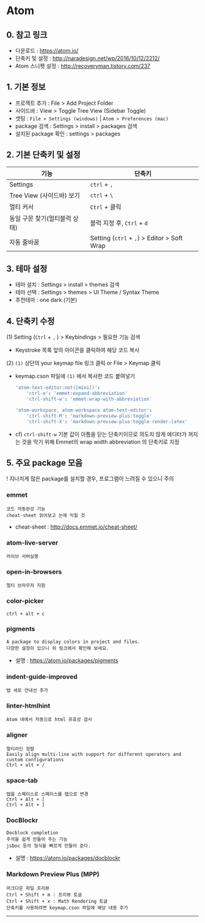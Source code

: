 # Atom




## 0. 참고 링크
* 다운로드 : https://atom.io/
* 단축키 및 설정 : http://naradesign.net/wp/2016/10/12/2212/
* Atom 스니펫 설정 : http://recoveryman.tistory.com/237




## 1. 기본 정보
* 프로젝트 추가 : File > Add Project Folder
* 사이드바 : View > Toggle Tree View (Sidebar Toggle)
* 셋팅 : `File > Settings (windows)` | `Atom > Preferences (mac)`
* package 검색 : Settings > install > packages 검색
* 설치된 package 확인 : settings > packages




## 2. 기본 단축키 및 설정

| 기능 | 단축키 |
|---|---|
| Settings | `ctrl` + `,` |
| Tree View (사이드바) 보기 | `ctrl` + `\` |
| 멀티 커서 | `Ctrl` + 클릭 |
| 동일 구문 찾기(멀티블럭 상태) | 블럭 지정 후, `Ctrl` + `d` |
| 자동 줄바꿈 | Setting (`ctrl` + `,`) > Editor > Soft Wrap |




## 3. 테마 설정
* 테마 설치 : Settings > install > themes 검색
* 테마 선택 : Settings > themes > UI Theme / Syntax Theme
* 추천테마 : one dark (기본)




## 4. 단축키 수정

(1) Setting (`Ctrl` + `,` ) > Keybindings > 필요한 기능 검색
* Keystroke 목록 앞의 아이콘을 클릭하여 해당 코드 복사


(2) `(1)` 상단의 your keymap file 링크 클릭 or File > Keymap 클릭
* keymap.cson 파일에 `(1)` 에서 복사한 코드 붙여넣기

	```cson
	'atom-text-editor:not([mini])':
		'ctrl-e': 'emmet:expand-abbreviation'
		'ctrl-shift-w': 'emmet:wrap-with-abbreviation'

	'atom-workspace, atom-workspace atom-text-editor':
		'ctrl-shift-M': 'markdown-preview-plus:toggle'
		'ctrl-shift-X': 'markdown-preview-plus:toggle-render-latex'
	```

* cf) `ctrl-shift-w` 기본 값이 아톰을 닫는 단축키이므로 의도치 않게 에디터가 꺼지는 것을 막기 위해 Emmet의 wrap width abbreviation 의 단축키로 지정




## 5. 주요 package 모음

$!$ 지나치게 많은 package를 설치할 경우, 프로그램이 느려질 수 있으니 주의



### emmet
	코드 자동완성 기능
	cheat-sheet 읽어보고 눈에 익힐 것

* cheat-sheet : http://docs.emmet.io/cheat-sheet/





### atom-live-server
	라이브 서버실행


### open-in-browsers
	멀티 브라우저 지원


### color-picker
	ctrl + alt + c


### pigments
	A package to display colors in project and files.
	다양한 설정이 있으니 위 링크에서 확인해 보세요.

* 설명 : https://atom.io/packages/pigments





### indent-guide-improved
	탭 세로 안내선 추가


### linter-htmlhint
	Atom 내에서 자동으로 html 유효성 검사


### aligner
	멀티라인 정렬
	Easily align multi-line with support for different operators and custom configurations
	Ctrl + alt + /



### space-tab
	탭을 스페이스로 스페이스를 탭으로 변경
	Ctrl + Alt + [
	Ctrl + Alt + ]



### DocBlockr
	Docblock completion
	주석을 쉽게 만들어 주는 기능
	jsDoc 등의 형식을 빠르게 만들어 준다.

* 설명 : https://atom.io/packages/docblockr




### Markdown Preview Plus (MPP)
	마크다운 파일 프리뷰
	Ctrl + Shift + m : 프리뷰 토글
	Ctrl + Shift + x : Math Rendering 토글
	단축키를 사용하려면 keymap.cson 파일에 해당 내용 추가




---
